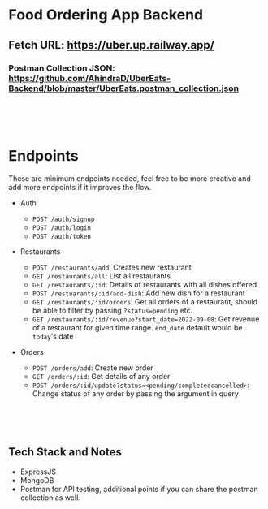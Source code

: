 # Food Ordering App Backend
## Fetch URL: https://uber.up.railway.app/
### Postman Collection JSON: https://github.com/AhindraD/UberEats-Backend/blob/master/UberEats.postman_collection.json
  <br>
  <br>
  <br>

# Endpoints

These are minimum endpoints needed, feel free to be more creative and add more endpoints if it improves the flow.
- Auth
  - `POST /auth/signup`  
  - `POST /auth/login`
  - `POST /auth/token`
  
- Restaurants 
  - `POST /restaurants/add`: Creates new restaurant
  - `GET /restaurants/all`: List all restaurants
  - `GET /restaurants/:id`: Details of restaurants with all dishes offered
  - `POST /restuarants/:id/add-dish`: Add new dish for a restaurant
  - `GET /restaurants/:id/orders`: Get all orders of a restaurant, should be able to filter by passing `?status=pending` etc.
  - `GET /restaurants/:id/revenue?start_date=2022-09-08`: Get revenue of a restaurant for given time range. `end_date` default would be `today`'s date
  
- Orders
  - `POST /orders/add`: Create new order
  - `GET /orders/:id`: Get details of any order
  - `POST /orders/:id/update?status=<pending/completedcancelled>`: Change status of any order by passing the argument in query

  <br>
  <br>
  <br>
![]()
## Tech Stack and Notes
- ExpressJS
- MongoDB
- Postman for API testing, additional points if you can share the postman collection as well.

